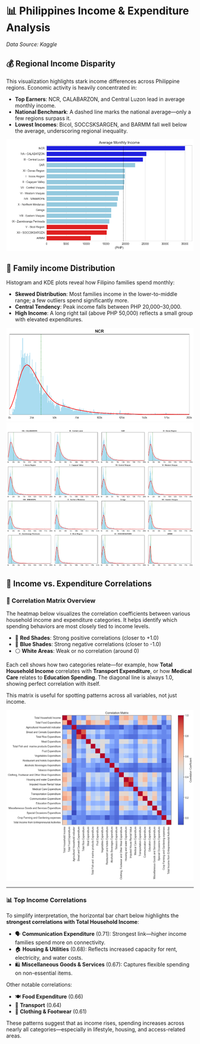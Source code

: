 # 📊 Philippines Income & Expenditure Analysis  
*Data Source: Kaggle*

## 💰 Regional Income Disparity  
This visualization highlights stark income differences across Philippine regions. Economic activity is heavily concentrated in:

- **Top Earners**: NCR, CALABARZON, and Central Luzon lead in average monthly income.  
- **National Benchmark**: A dashed line marks the national average—only a few regions surpass it.  
- **Lowest Incomes**: Bicol, SOCCSKSARGEN, and BARMM fall well below the average, underscoring regional inequality.

![Average Monthly Income](PNG/1.png)

## 🛒 Family income Distribution  
Histogram and KDE plots reveal how Filipino families spend monthly:

- **Skewed Distribution**: Most families income in the lower-to-middle range; a few outliers spend significantly more.  
- **Central Tendency**: Peak income falls between PHP 20,000–30,000.  
- **High Income**: A long right tail (above PHP 50,000) reflects a small group with elevated expenditures.

![Expenditure Histogram](PNG/2.png)  
![Expenditure KDE](PNG/3.png)


## 🔗 Income vs. Expenditure Correlations  

### 🧮 Correlation Matrix Overview  
The heatmap below visualizes the correlation coefficients between various household income and expenditure categories. It helps identify which spending behaviors are most closely tied to income levels.

- 🔴 **Red Shades**: Strong positive correlations (closer to +1.0)  
- 🔵 **Blue Shades**: Strong negative correlations (closer to -1.0)  
- ⚪ **White Areas**: Weak or no correlation (around 0)

Each cell shows how two categories relate—for example, how **Total Household Income** correlates with **Transport Expenditure**, or how **Medical Care** relates to **Education Spending**. The diagonal line is always 1.0, showing perfect correlation with itself.

This matrix is useful for spotting patterns across all variables, not just income.

![Correlation Matrix](PNG/4.png)

---

### 📊 Top Income Correlations  
To simplify interpretation, the horizontal bar chart below highlights the **strongest correlations with Total Household Income**:

- 🗣️ **Communication Expenditure** (0.71): Strongest link—higher income families spend more on connectivity.  
- 🏠 **Housing & Utilities** (0.68): Reflects increased capacity for rent, electricity, and water costs.  
- 🛍️ **Miscellaneous Goods & Services** (0.67): Captures flexible spending on non-essential items.

Other notable correlations:
- 🍽️ **Food Expenditure** (0.66)  
- 🚗 **Transport** (0.64)  
- 👗 **Clothing & Footwear** (0.61)

These patterns suggest that as income rises, spending increases across nearly all categories—especially in lifestyle, housing, and access-related areas.


